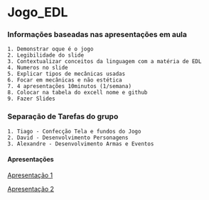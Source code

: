 # Jogo_EDL

### Informações baseadas nas apresentações em aula

    1. Demonstrar oque é o jogo
    2. Legibilidade do slide 
    3. Contextualizar conceitos da linguagem com a matéria de EDL
    4. Numeros no slide
    5. Explicar tipos de mecânicas usadas
    6. Focar em mecânicas e não estética
    7. 4 apresentações 10minutos (1/semana)
    8. Colocar na tabela do excell nome e github
    9. Fazer Slides

### Separação de Tarefas do grupo

    1. Tiago - Confecção Tela e fundos do Jogo
    2. David - Desenvolvimento Personagens
    3. Alexandre - Desenvolvimento Armas e Eventos
    
#### Apresentações

[Apresentação 1](https://docs.google.com/presentation/d/1C6HZsTGSgbM1eXTBr5OfzTL8NW4UrfCZ3oVO632PLdQ/edit?usp=sharing)

[Apresentação 2](https://docs.google.com/presentation/d/1gv9BB-pc5wn2GNtmW34Bkv9aB0fPslBh86iQmRl6d6k/edit?usp=sharing)

